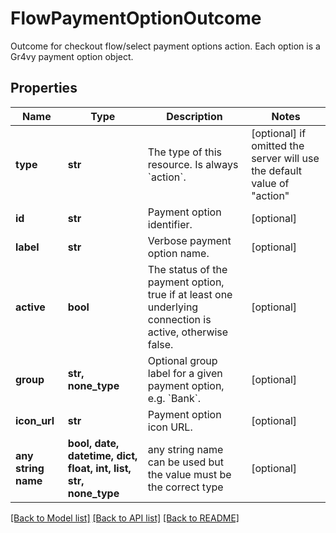 # FlowPaymentOptionOutcome

Outcome for checkout flow/select payment options action. Each option is a Gr4vy payment option object.

## Properties
Name | Type | Description | Notes
------------ | ------------- | ------------- | -------------
**type** | **str** | The type of this resource. Is always &#x60;action&#x60;. | [optional]  if omitted the server will use the default value of "action"
**id** | **str** | Payment option identifier. | [optional] 
**label** | **str** | Verbose payment option name. | [optional] 
**active** | **bool** | The status of the payment option, true if at least one underlying connection is active, otherwise false. | [optional] 
**group** | **str, none_type** | Optional group label for a given payment option, e.g. &#x60;Bank&#x60;. | [optional] 
**icon_url** | **str** | Payment option icon URL. | [optional] 
**any string name** | **bool, date, datetime, dict, float, int, list, str, none_type** | any string name can be used but the value must be the correct type | [optional]

[[Back to Model list]](../README.md#documentation-for-models) [[Back to API list]](../README.md#documentation-for-api-endpoints) [[Back to README]](../README.md)


